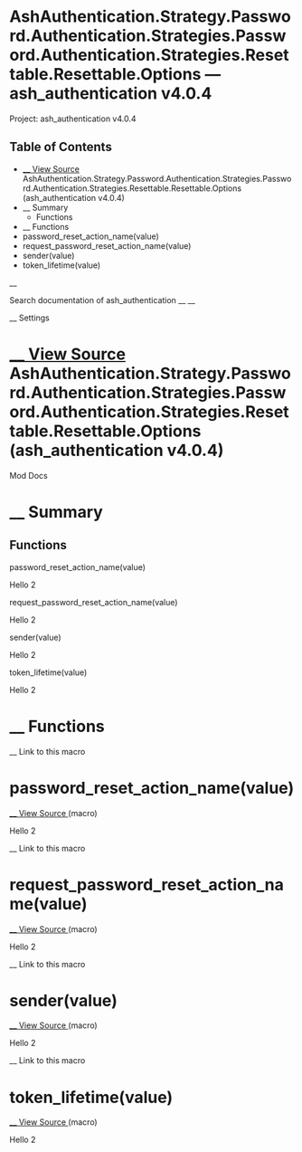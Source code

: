 # AshAuthentication.Strategy.Password.Authentication.Strategies.Password.Authentication.Strategies.Resettable.Resettable.Options — ash_authentication v4.0.4

Project: ash_authentication v4.0.4

## Table of Contents

- [ __ View Source ](external_link) AshAuthentication.Strategy.Password.Authentication.Strategies.Password.Authentication.Strategies.Resettable.Resettable.Options (ash_authentication v4.0.4)
- __ Summary
  - Functions
- __ Functions
- password_reset_action_name(value)
- request_password_reset_action_name(value)
- sender(value)
- token_lifetime(value)

__

Search documentation of ash_authentication __ __

__ Settings

#  [ __ View Source ](external_link) AshAuthentication.Strategy.Password.Authentication.Strategies.Password.Authentication.Strategies.Resettable.Resettable.Options (ash_authentication v4.0.4)

Mod Docs

#  __ Summary

##  Functions

password_reset_action_name(value)

Hello 2

request_password_reset_action_name(value)

Hello 2

sender(value)

Hello 2

token_lifetime(value)

Hello 2

#  __ Functions

__ Link to this macro

# password_reset_action_name(value)

[ __ View Source ](external_link) (macro)

Hello 2

__ Link to this macro

# request_password_reset_action_name(value)

[ __ View Source ](external_link) (macro)

Hello 2

__ Link to this macro

# sender(value)

[ __ View Source ](external_link) (macro)

Hello 2

__ Link to this macro

# token_lifetime(value)

[ __ View Source ](external_link) (macro)

Hello 2
